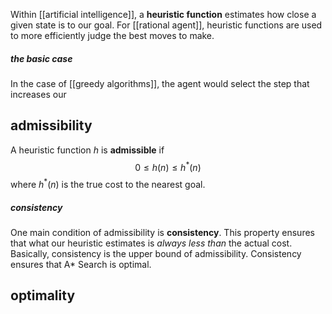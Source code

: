 Within [[artificial intelligence]], a **heuristic function** estimates how close a given state is to our goal. For [[rational agent]], heuristic functions are used to more efficiently judge the best moves to make.

##### the basic case
In the case of [[greedy algorithms]], the agent would select the step that increases our 


## admissibility
A heuristic function $h$ is **admissible** if 
$$ 0 \le h(n) \le h^*(n)$$
where $h^*(n)$ is the true cost to the nearest goal. 
##### consistency
One main condition of admissibility is **consistency**. This property ensures that what our heuristic estimates is *always less than* the actual cost. Basically, consistency is the upper bound of admissibility. Consistency ensures that A* Search is optimal.

## optimality
